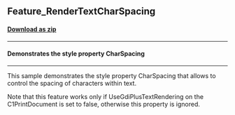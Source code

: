 ## Feature_RenderTextCharSpacing
#### [Download as zip](https://grapecity.github.io/DownGit/#/home?url=https://github.com/GrapeCity/ComponentOne-WinForms-Samples/tree/master/Core\PrintDocument\CS\Feature_RenderTextCharSpacing)
____
#### Demonstrates the style property CharSpacing
____
This sample demonstrates the style property CharSpacing that allows to control the spacing of characters within text.

Note that this feature works only if UseGdiPlusTextRendering on the C1PrintDocument is set to false, otherwise this property is ignored.
